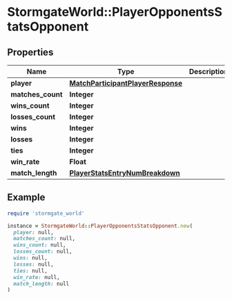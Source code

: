 # StormgateWorld::PlayerOpponentsStatsOpponent

## Properties

| Name | Type | Description | Notes |
| ---- | ---- | ----------- | ----- |
| **player** | [**MatchParticipantPlayerResponse**](MatchParticipantPlayerResponse.md) |  |  |
| **matches_count** | **Integer** |  |  |
| **wins_count** | **Integer** |  |  |
| **losses_count** | **Integer** |  |  |
| **wins** | **Integer** |  |  |
| **losses** | **Integer** |  |  |
| **ties** | **Integer** |  |  |
| **win_rate** | **Float** |  | [optional] |
| **match_length** | [**PlayerStatsEntryNumBreakdown**](PlayerStatsEntryNumBreakdown.md) |  |  |

## Example

```ruby
require 'stormgate_world'

instance = StormgateWorld::PlayerOpponentsStatsOpponent.new(
  player: null,
  matches_count: null,
  wins_count: null,
  losses_count: null,
  wins: null,
  losses: null,
  ties: null,
  win_rate: null,
  match_length: null
)
```

